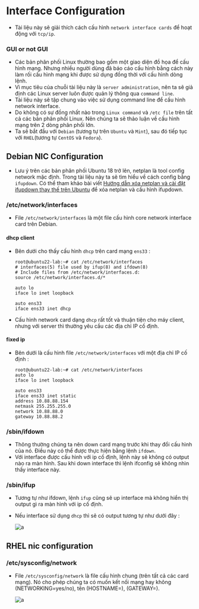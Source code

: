 # Interface Configuration

- Tài liệu này sẽ giải thích cách cấu hình `network interface cards` để hoạt động với `tcp/ip`.

### GUI or not GUI

- Các bản phân phối Linux thường bao gồm một giao diện đồ họa để cấu hình mạng. Nhưng nhiều người dùng đã báo cáo cấu hình bằng cách này làm rối cấu hình mạng khi được sử dụng đồng thời với cấu hình dòng lệnh. 
- Vì mục tiêu của chuỗi tài liệu này là `server administration`, nên ta sẽ giả định các Linux server luôn được quản lý thông qua `command line`.
- Tài liệu này sẽ tập chung vào việc sử dụng command line để cấu hình network interface.
- Do không có sự đồng nhất nào trong `Linux command` và `/etc file` trên tất cả các bản phân phối Linux. Nên chúng ta sẽ thảo luận về cấu hình mạng trên 2 dòng phân phối lớn.
- Ta sẽ bắt đầu với `Debian` (tương tự trên `Ubuntu` và `Mint`), sau đó tiếp tục với `RHEL`(tương tự `CentOS` và `Fedora`).

## Debian NIC Configuration

- Lưu ý trên các bản phân phối Ubuntu 18 trở lên, netplan là tool config network mặc định. Trong tài liệu này ta sẽ tìm hiểu về cách config bằng `ifupdown`. Có thể tham khảo bài viết [Hướng dẫn xóa netplan và cài đặt ifupdown thay thế trên Ubuntu](https://news.cloud365.vn/huong-dan-xoa-netplan-va-cai-dat-ifupdown-thay-the-tren-ubuntu-18-04/) để xóa netplan và cấu hình ifupdown.

### /etc/network/interfaces

- File `/etc/network/interfaces` là một file cấu hình core network interface card trên Debian.

#### dhcp client

- Bên dưới cho thấy cấu hình `dhcp` trên card mạng `ens33` :
    ```
    root@ubuntu22-lab:~# cat /etc/network/interfaces
    # interfaces(5) file used by ifup(8) and ifdown(8)
    # Include files from /etc/network/interfaces.d:
    source /etc/network/interfaces.d/*

    auto lo
    iface lo inet loopback

    auto ens33
    iface ens33 inet dhcp
    ```

- Cấu hình network card dạng `dhcp` rất tốt và thuận tiện cho máy client, nhưng với server thì thường yêu cầu các địa chỉ IP cố định.

#### fixed ip

- Bên dưới là cấu hình file `/etc/network/interfaces` với một địa chỉ IP cố định :
    ```
    root@ubuntu22-lab:~# cat /etc/network/interfaces
    auto lo
    iface lo inet loopback

    auto ens33
    iface ens33 inet static
    address 10.88.88.154
    netmask 255.255.255.0
    network 10.88.88.0
    gateway 10.88.88.2
    ```

### /sbin/ifdown

- Thông thường chúng ta nên down card mạng trước khi thay đổi cấu hình của nó. Điều này có thể được thực hiện bằng lệnh `ifdown`.
- Với interface được cấu hình với ip cố định, lệnh này sẽ không có output nào ra màn hình. Sau khi down interface thì lệnh ifconfig sẽ không nhìn thấy interface này.

### /sbin/ifup

- Tương tự như ifdown, lệnh `ifup` cũng sẽ up interface mà không hiển thị output gì ra màn hình với ip cố định.
- Nếu interface sử dụng `dhcp` thì sẽ có output tương tự như dưới đây :
    
    ![a](https://imgur.com/nrcLGvL.png)

## RHEL nic configuration

### /etc/sysconfig/network

- File `/etc/sysconfig/network` là file cấu hình chung (trên tất cả các card mạng). Nó cho phép chúng ta có muốn kết nối mạng hay không (NETWORKING=yes/no), tên (HOSTNAME=), (GATEWAY=).

    ![a](https://imgur.com/h1VDYfw.png)